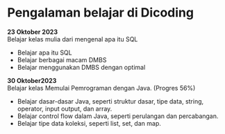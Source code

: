# Pengalaman belajar di Dicoding 

**23 Oktober 2023**  <br>
Belajar kelas mulia dari mengenal apa itu SQL
- Belajar apa itu SQL
- Belajar berbagai macam DMBS
- Belajar menggunakan DMBS dengan optimal

**30 Oktober2023**  <br>
Belajar kelas Memulai Pemrograman dengan Java. (Progres 56%)
* Belajar dasar-dasar Java, seperti struktur dasar, tipe data, string, operator, input output, dan array.
* Belajar control flow dalam Java, seperti perulangan dan percabangan.
* Belajar tipe data koleksi, seperti list, set, dan map.
